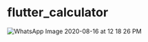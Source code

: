 # flutter_calculator

![WhatsApp Image 2020-08-16 at 12 18 26 PM](https://user-images.githubusercontent.com/68140538/90328547-d1809f00-dfba-11ea-8a17-f95162a062ec.jpeg)

